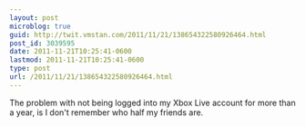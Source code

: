 ```yaml
---
layout: post
microblog: true
guid: http://twit.vmstan.com/2011/11/21/138654322580926464.html
post_id: 3039595
date: 2011-11-21T10:25:41-0600
lastmod: 2011-11-21T10:25:41-0600
type: post
url: /2011/11/21/138654322580926464.html
---
```

The problem with not being logged into my Xbox Live account for more than a year, is I don't remember who half my friends are.
